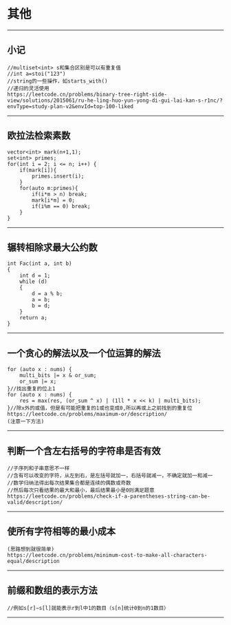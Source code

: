 # **其他**
***
## **小记**
```
//multiset<int> s和集合区别是可以有重复值
//int a=stoi("123")
//string的一些操作，如starts_with()
//递归的灵活使用
https://leetcode.cn/problems/binary-tree-right-side-view/solutions/2015061/ru-he-ling-huo-yun-yong-di-gui-lai-kan-s-r1nc/?envType=study-plan-v2&envId=top-100-liked
```
***
## **欧拉法检索素数**

```
vector<int> mark(n+1,1);
set<int> primes;
for(int i = 2; i <= n; i++) {
    if(mark[i]){
        primes.insert(i);
    }
    for(auto m:primes){
        if(i*m > n) break;
        mark[i*m] = 0;
        if(i%m == 0) break;
    }
}
```
***
## **辗转相除求最大公约数**

```
int Fac(int a, int b)
{
	int d = 1;
	while (d)
	{
		d = a % b;
		a = b;
		b = d;
	}
	return a;
}
```
***
## **一个贪心的解法以及一个位运算的解法**
```
for (auto x : nums) {
    multi_bits |= x & or_sum;
    or_sum |= x;
}//找出重复的位上1
for (auto x : nums) {
    res = max(res, (or_sum ^ x) | (1ll * x << k) | multi_bits);
}//除x外的或值，但是有可能把重复的1或也变成0,所以再或上之前找到的重复位
https://leetcode.cn/problems/maximum-or/description/
(注意一下方法)
```
***
## **判断一个含左右括号的字符串是否有效**
```
//子序列和子串意思不一样
//含有可以改变的字符，从左到右，是左括号就加一，右括号就减一，不确定就加一和减一
//数学归纳法得出每次结果集合都是连续的偶数或奇数
//然后每次只看结果的最大和最小，最后结果最小是0则满足题意
https://leetcode.cn/problems/check-if-a-parentheses-string-can-be-valid/description/
```
***

## **使所有字符相等的最小成本**
```
(思路想到就很简单)
https://leetcode.cn/problems/minimum-cost-to-make-all-characters-equal/description
```
***

## **前缀和数组的表示方法**
```
//例如s[r]−s[l]就能表示r到l中1的数目（s[n]统计0到n的1数目）
```
***